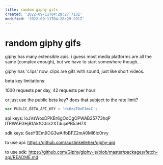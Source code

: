 ```yaml
---
title: random giphy gifs
created: '2022-09-11T04:28:27.713Z'
modified: '2022-09-11T04:28:29.291Z'
---
```


# random giphy gifs

giphy has many extensible apis. i guess most media platforms are all the same (complex enough), but we have to start somewhere though...

giphy has 'clips' now. clips are gifs with sound, just like short videos.

beta key limitations:

1000 requests per day, 42 requests per hour

or just use the public beta key? does that subject to the rate limit?
```javascript
var PUBLIC_BETA_API_KEY = 'dc6zaTOxFJmzC';
```

api keys:
IoJVsWoxDPKBr6gOcCgOPWAB25773hqP
lTRWAEGHjB1AkfO0sk2XTdujaPB5aH7X

sdk keys:
6esYBEm9OG3wAifbBFZ2mA0Ml6Ic0rvy

to use api:
https://github.com/austinkelleher/giphy-api

to use sdk:
https://github.com/Giphy/giphy-js/blob/master/packages/fetch-api/README.md
